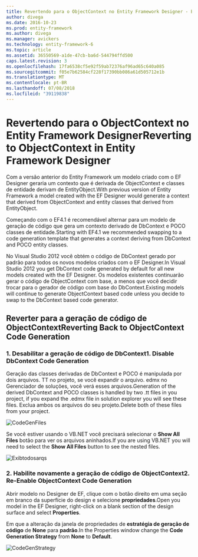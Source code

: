 ```yaml
---
title: Revertendo para o ObjectContext no Entity Framework Designer - EF6
author: divega
ms.date: 2016-10-23
ms.prod: entity-framework
ms.author: divega
ms.manager: avickers
ms.technology: entity-framework-6
ms.topic: article
ms.assetid: 36550569-a1de-47cb-ba6d-544794ffd500
caps.latest.revision: 3
ms.openlocfilehash: 17fa6538cf5e92f59ab72376af96ad65c640a085
ms.sourcegitcommit: f05e7b62584cf228f17390bb086a61d505712e1b
ms.translationtype: MT
ms.contentlocale: pt-BR
ms.lasthandoff: 07/08/2018
ms.locfileid: "39119838"
---
```

# <a name="reverting-to-objectcontext-in-entity-framework-designer"></a><span data-ttu-id="25874-102">Revertendo para o ObjectContext no Entity Framework Designer</span><span class="sxs-lookup"><span data-stu-id="25874-102">Reverting to ObjectContext in Entity Framework Designer</span></span>
<span data-ttu-id="25874-103">Com a versão anterior do Entity Framework um modelo criado com o EF Designer geraria um contexto que é derivada de ObjectContext e classes de entidade derivam de EntityObject.</span><span class="sxs-lookup"><span data-stu-id="25874-103">With previous version of Entity Framework a model created with the EF Designer would generate a context that derived from ObjectContext and entity classes that derived from EntityObject.</span></span>

<span data-ttu-id="25874-104">Começando com o EF4.1 é recomendável alternar para um modelo de geração de código que gera um contexto derivado de DbContext e POCO classes de entidade.</span><span class="sxs-lookup"><span data-stu-id="25874-104">Starting with EF4.1 we recommended swapping to a code generation template that generates a context deriving from DbContext and POCO entity classes.</span></span>

<span data-ttu-id="25874-105">No Visual Studio 2012 você obtém o código de DbContext gerado por padrão para todos os novos modelos criados com o EF Designer.</span><span class="sxs-lookup"><span data-stu-id="25874-105">In Visual Studio 2012 you get DbContext code generated by default for all new models created with the EF Designer.</span></span> <span data-ttu-id="25874-106">Os modelos existentes continuarão gerar o código de ObjectContext com base, a menos que você decidir trocar para o gerador de código com base do DbContext.</span><span class="sxs-lookup"><span data-stu-id="25874-106">Existing models will continue to generate ObjectContext based code unless you decide to swap to the DbContext based code generator.</span></span>

## <a name="reverting-back-to-objectcontext-code-generation"></a><span data-ttu-id="25874-107">Reverter para a geração de código de ObjectContext</span><span class="sxs-lookup"><span data-stu-id="25874-107">Reverting Back to ObjectContext Code Generation</span></span>

### <a name="1-disable-dbcontext-code-generation"></a><span data-ttu-id="25874-108">1. Desabilitar a geração de código de DbContext</span><span class="sxs-lookup"><span data-stu-id="25874-108">1. Disable DbContext Code Generation</span></span>

<span data-ttu-id="25874-109">Geração das classes derivadas de DbContext e POCO é manipulada por dois arquivos. TT no projeto, se você expandir o arquivo. edmx no Gerenciador de soluções, você verá esses arquivos.</span><span class="sxs-lookup"><span data-stu-id="25874-109">Generation of the derived DbContext and POCO classes is handled by two .tt files in you project, if you expand the .edmx file in solution explorer you will see these files.</span></span> <span data-ttu-id="25874-110">Exclua ambos os arquivos do seu projeto.</span><span class="sxs-lookup"><span data-stu-id="25874-110">Delete both of these files from your project.</span></span>

![CodeGenFiles](~/ef6/media/codegenfiles.png)

<span data-ttu-id="25874-112">Se você estiver usando o VB.NET você precisará selecionar o **Show All Files** botão para ver os arquivos aninhados.</span><span class="sxs-lookup"><span data-stu-id="25874-112">If you are using VB.NET you will need to select the **Show All Files** button to see the nested files.</span></span>

![Exibtodosarqs](~/ef6/media/showallfiles.png)

### <a name="2-re-enable-objectcontext-code-generation"></a><span data-ttu-id="25874-114">2. Habilite novamente a geração de código de ObjectContext</span><span class="sxs-lookup"><span data-stu-id="25874-114">2. Re-Enable ObjectContext Code Generation</span></span>

<span data-ttu-id="25874-115">Abrir modelo no Designer de EF, clique com o botão direito em uma seção em branco da superfície do design e selecione **propriedades**.</span><span class="sxs-lookup"><span data-stu-id="25874-115">Open you model in the EF Designer, right-click on a blank section of the design surface and select **Properties**.</span></span>

<span data-ttu-id="25874-116">Em que a alteração da janela de propriedades de **estratégia de geração de código** de **None** para **padrão**.</span><span class="sxs-lookup"><span data-stu-id="25874-116">In the Properties window change the **Code Generation Strategy** from **None** to **Default**.</span></span>

![CodeGenStrategy](~/ef6/media/codegenstrategy.png)
